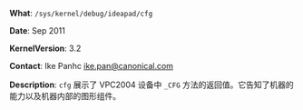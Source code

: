 **What**: `/sys/kernel/debug/ideapad/cfg`

**Date**: Sep 2011

**KernelVersion**: 3.2

**Contact**: Ike Panhc <ike.pan@canonical.com>

**Description**: `cfg` 展示了 VPC2004 设备中 `_CFG` 方法的返回值。它告知了机器的能力以及机器内部的图形组件。